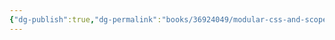 ```yaml
---
{"dg-publish":true,"dg-permalink":"books/36924049/modular-css-and-scope","permalink":"/books/36924049/modular-css-and-scope/","metatags":{"description":"","og:site_name":"DavonOs","og:title":"第九章 CSS 的模块化与作用域","og:type":"article","og:url":"https://zuji.eu.org/books/36924049/modular-css-and-scope","og:image":"https://images.manning.com/360/480/resize/book/f/235f14b-90f6-43b8-8abd-62bc945d1624/Grant-2ed-HI.png","og:image:width":"200","og:image:alt":"articlecover","og:locale":"zh_cn"},"tags":["program/css"],"dgShowInlineTitle":true}
---
```

